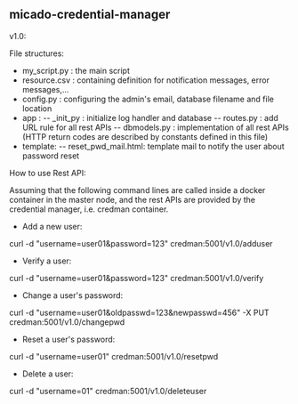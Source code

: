 micado-credential-manager
------------------------------------------------------
v1.0:

File structures:
- my_script.py : the main script
- resource.csv : containing definition for notification messages, error messages,...
- config.py : configuring the admin's email, database filename and file location
- app :
-- _init_py : initialize log handler and database
-- routes.py : add URL rule for all rest APIs
-- dbmodels.py : implementation of all rest APIs (HTTP return codes are described by constants defined in this file)
- template:
-- reset_pwd_mail.html: template mail to notify the user about password reset

How to use Rest API:

Assuming that the following command lines are called inside a docker container in the master node, and the rest APIs are provided by the credential manager, i.e. credman container.

- Add a new user:

curl -d "username=user01&password=123" credman:5001/v1.0/adduser

- Verify a user:

curl -d "username=user01&password=123" credman:5001/v1.0/verify

- Change a user's password:

curl -d "username=user01&oldpasswd=123&newpasswd=456" -X PUT credman:5001/v1.0/changepwd

- Reset a user's password:

curl -d "username=user01" credman:5001/v1.0/resetpwd

- Delete a user:

curl -d "username=01" credman:5001/v1.0/deleteuser
